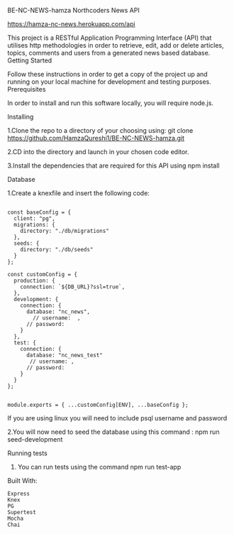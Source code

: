 BE-NC-NEWS-hamza
Northcoders News API

https://hamza-nc-news.herokuapp.com/api

This project is a RESTful Application Programming Interface (API) that utilises http methodologies in order to retrieve, edit, add or delete articles, topics, comments and users from a generated news based database.
Getting Started

Follow these instructions in order to get a copy of the project up and running on your local machine for development and testing purposes.
Prerequisites

In order to install and run this software locally, you will require node.js.

Installing

1.Clone the repo to a directory of your choosing using: git clone https://github.com/HamzaQureshi1/BE-NC-NEWS-hamza.git

2.CD into the directory and launch in your chosen code editor.

3.Install the dependencies that are required for this API using npm install

Database

1.Create a knexfile and insert the following code:

```const ENV = process.env.NODE_ENV || "development";

const baseConfig = {
  client: "pg",
  migrations: {
    directory: "./db/migrations"
  },
  seeds: {
    directory: "./db/seeds"
  }
};

const customConfig = {
  production: {
    connection: `${DB_URL}?ssl=true`,
  },
  development: {
    connection: {
      database: "nc_news",
        // username:  ,
      // password:
    }
  },
  test: {
    connection: {
      database: "nc_news_test"
       // username: ,
      // password:
    }
  }
};


module.exports = { ...customConfig[ENV], ...baseConfig };
```

If you are using linux you will need to include psql username and password

2.You will now need to seed the database using this command : npm run seed-development

Running tests

1. You can run tests using the command npm run test-app

Built With:

    Express
    Knex
    PG
    Supertest
    Mocha
    Chai
